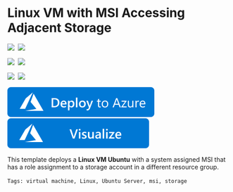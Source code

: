 # Linux VM with MSI Accessing Adjacent Storage

<IMG SRC="https://azurequickstartsservice.blob.core.windows.net/badges/201-vm-msi-storage/PublicLastTestDate.svg" />&nbsp;
<IMG SRC="https://azurequickstartsservice.blob.core.windows.net/badges/201-vm-msi-storage/PublicDeployment.svg" />&nbsp;

<IMG SRC="https://azurequickstartsservice.blob.core.windows.net/badges/201-vm-msi-storage/FairfaxLastTestDate.svg" />&nbsp;
<IMG SRC="https://azurequickstartsservice.blob.core.windows.net/badges/201-vm-msi-storage/FairfaxDeployment.svg" />&nbsp;

<IMG SRC="https://azurequickstartsservice.blob.core.windows.net/badges/201-vm-msi-storage/BestPracticeResult.svg" />&nbsp;
<IMG SRC="https://azurequickstartsservice.blob.core.windows.net/badges/201-vm-msi-storage/CredScanResult.svg" />&nbsp;

<a href="https://portal.azure.com/#create/Microsoft.Template/uri/https%3A%2F%2Fraw.githubusercontent.com%2FAzure%2Fazure-quickstart-templates%2Fmaster%2F201-vm-msi-storage%2Fazuredeploy.json" target="_blank">
<img src="https://raw.githubusercontent.com/Azure/azure-quickstart-templates/master/1-CONTRIBUTION-GUIDE/images/deploytoazure.svg?sanitize=true"/>
</a><a href="http://armviz.io/#/?load=https%3A%2F%2Fraw.githubusercontent.com%2FAzure%2Fazure-quickstart-templates%2Fmaster%2F201-vm-msi-storage%2Fazuredeploy.json" target="_blank">
<img src="https://raw.githubusercontent.com/Azure/azure-quickstart-templates/master/1-CONTRIBUTION-GUIDE/images/visualizebutton.svg?sanitize=true"/>
</a>

This template deploys a **Linux VM Ubuntu** with a system assigned MSI that has a role assignment to a storage account in a different resource group.  

`Tags: virtual machine, Linux, Ubuntu Server, msi, storage`  
